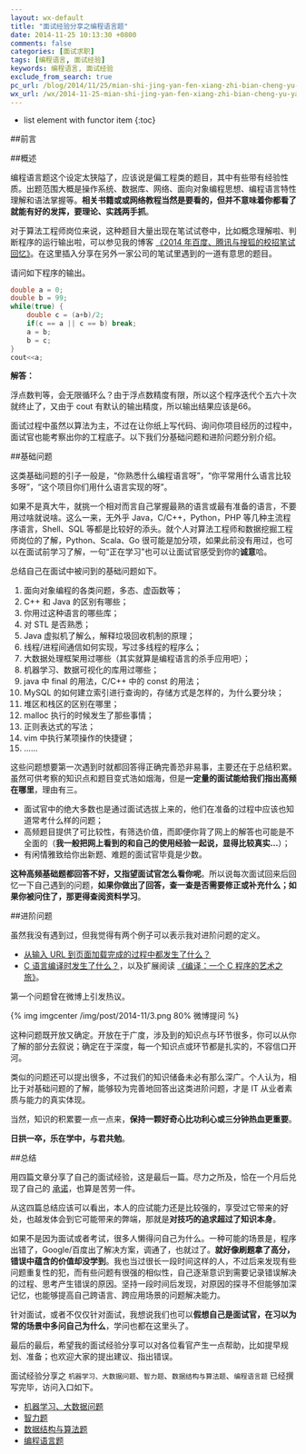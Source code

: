 ```yaml
---
layout: wx-default
title: "面试经验分享之编程语言题"
date: 2014-11-25 10:13:30 +0800
comments: false
categories: [面试求职]
tags: [编程语言, 面试经验]
keywords: 编程语言, 面试经验
exclude_from_search: true
pc_url: /blog/2014/11/25/mian-shi-jing-yan-fen-xiang-zhi-bian-cheng-yu-yan-ti/
wx_url: /wx/2014-11-25-mian-shi-jing-yan-fen-xiang-zhi-bian-cheng-yu-yan-ti.html
---
```


* list element with functor item
{:toc}

##前言

<!-- excerpt start -->

##概述

编程语言题这个设定太狭隘了，应该说是偏工程类的题目，其中有些带有经验性质。出题范围大概是操作系统、数据库、网络、面向对象编程思想、编程语言特性理解和语法掌握等。**相关书籍或或网络教程当然是要看的，但并不意味着你都看了就能有好的发挥，要理论、实践两手抓**。

对于算法工程师岗位来说，这种题目大量出现在笔试试卷中，比如概念理解啦、判断程序的运行输出啦，可以参见我的博客 [《2014 年百度、腾讯与搜狐的校招笔试回忆》](http://frank19900731.github.io/wx/2014-11-21-bai-du-teng-xun-yu-sou-hu-de-bi-shi-hui-yi.html)。在这里插入分享在另外一家公司的笔试里遇到的一道有意思的题目。

请问如下程序的输出。

```cpp 一道笔试题
double a = 0;
double b = 99;
while(true) {
	double c = (a+b)/2;
	if(c == a || c == b) break;
	a = b;
	b = c;
}
cout<<a;
```

**解答：**

<p style="color: #AAA;">

浮点数判等，会无限循环么？由于浮点数精度有限，所以这个程序迭代个五六十次就终止了，又由于 cout 有默认的输出精度，所以输出结果应该是66。

</p>

面试过程中虽然以算法为主，不过在让你纸上写代码、询问你项目经历的过程中，面试官也能考察出你的工程底子。以下我们分基础问题和进阶问题分别介绍。

<!-- excerpt end -->

##基础问题

这类基础问题的引子一般是，“你熟悉什么编程语言呀”，“你平常用什么语言比较多呀”，“这个项目你们用什么语言实现的呀”。

如果不是真大牛，就挑一个相对而言自己掌握最熟的语言或最有准备的语言，不要用过啥就说啥。这么一来，无外乎 Java，C/C++，Python，PHP 等几种主流程序语言，Shell、SQL 等都是比较好的添头。就个人对算法工程师和数据挖掘工程师岗位的了解，Python、Scala、Go 很可能是加分项，如果此前没有用过，也可以在面试前学习了解，一句“正在学习”也可以让面试官感受到你的**诚意**哈。

总结自己在面试中被问到的基础问题如下。

1. 面向对象编程的各类问题，多态、虚函数等；
2. C++ 和 Java 的区别有哪些；
3. 你用过这种语言的哪些库；
4. 对 STL 是否熟悉；
5. Java 虚拟机了解么，解释垃圾回收机制的原理；
6. 线程/进程间通信如何实现，写过多线程的程序么；
7. 大数据处理框架用过哪些（其实就算是编程语言的杀手应用吧）；
8. 机器学习、数据可视化的库用过哪些；
9. java 中 final 的用法，C/C++ 中的 const 的用法； 
10. MySQL 的如何建立索引进行查询的，存储方式是怎样的，为什么要分块；
11. 堆区和栈区的区别在哪里；
12. malloc 执行的时候发生了那些事情；
13. 正则表达式的写法；
14. vim 中执行某项操作的快捷键；
15. ……

这些问题想要第一次遇到时就都回答得正确完善恐非易事，主要还在于总结积累。虽然可供考察的知识点和题目变式浩如烟海，但是**一定量的面试能给我们指出高频在哪里**，理由有三。

- 面试官中的绝大多数也是通过面试选拔上来的，他们在准备的过程中应该也知道常考什么样的问题；
- 高频题目提供了可比较性，有筛选价值，而即便你背了网上的解答也可能是不全面的（**我一般把网上看到的和自己的使用经验一起说，显得比较真实…**）；
- 有闲情雅致给你出新题、难题的面试官毕竟是少数。

**这种高频基础题都回答不好，又指望面试官怎么看你呢**。所以说每次面试回来后回忆一下自己遇到的问题，**如果你做出了回答，查一查是否需要修正或补充什么；如果你被问住了，那更得查阅资料学习**。

##进阶问题

虽然我没有遇到过，但我觉得有两个例子可以表示我对进阶问题的定义。

- [从输入 URL 到页面加载完成的过程中都发生了什么？](http://fex.baidu.com/blog/2014/05/what-happen/)
- [C 语言编译时发生了什么？](http://mooc.guokr.com/note/13202/)，以及扩展阅读 [《编译：一个 C 程序的艺术之旅》](https://bojieli.com/2014/11/c-compiler/)。

第一个问题曾在微博上引发热议。

{% img imgcenter /img/post/2014-11/3.png 80% 微博提问 %}

这种问题既开放又确定。开放在于广度，涉及到的知识点与环节很多，你可以从你了解的部分去叙说；确定在于深度，每一个知识点或环节都是扎实的，不容信口开河。

类似的问题还可以提出很多，不过我们的知识储备未必有那么深广。个人认为，相比于对基础问题的了解，能够较为完善地回答出这类进阶问题，才是 IT 从业者素质与能力的真实体现。

当然，知识的积累要一点一点来，**保持一颗好奇心比功利心或三分钟热血更重要**。

**日拱一卒，乐在学中，与君共勉**。

##总结

用四篇文章分享了自己的面试经验，这是最后一篇。尽力之所及，恰在一个月后兑现了自己的 [承诺](http://frank19900731.github.io/wx/2014-10-25-qiu-zhi-ji-de-yi-dian-jing-yan-zhi-tan.html)，也算是苦劳一件。

从这四篇总结应该可以看出，本人的应试能力还是比较强的，享受过它带来的好处，也越发体会到它可能带来的弊端，那就是**对技巧的追求超过了知识本身**。

如果不是因为面试或者考试，很多人懒得问自己为什么。一种可能的场景是，程序出错了，Google/百度出了解决方案，调通了，也就过了。**就好像刷题拿了高分，错误中蕴含的价值却没学到**。我也当过很长一段时间这样的人，不过后来发现有些问题重复性的犯，而有些问题有很强的相似性，自己逐渐意识到需要记录错误解决的过程、思考产生错误的原因。坚持一段时间后发现，对原因的探寻不但能够加深记忆，也能够提高自己跨语言、跨应用场景的问题解决能力。

针对面试，或者不仅仅针对面试，我想说我们也可以**假想自己是面试官，在习以为常的场景中多问自己为什么**，学问也都在这里头了。

最后的最后，希望我的面试经验分享可以对各位看官产生一点帮助，比如提早规划、准备；也欢迎大家的提出建议、指出错误。

面试经验分享之 `机器学习、大数据问题`、`智力题`、`数据结构与算法题`、`编程语言题` 已经撰写完毕，访问入口如下。

- [机器学习、大数据问题](/wx/2014-11-06-mian-shi-jing-yan-zhi-ji-qi-xue-xi-da-shu-ju-wen-ti.html)
- [智力题](/wx/2014-11-07-mian-shi-jing-yan-fen-xiang-zhi-zhi-li-ti.html)
- [数据结构与算法题](/wx/2014-11-18-mian-shi-jing-yan-fen-xiang-zhi-shu-ju-jie-gou-suan-fa-fen-xiang.html)
- [编程语言题](/wx/2014-11-25-mian-shi-jing-yan-fen-xiang-zhi-bian-cheng-yu-yan-ti.html)